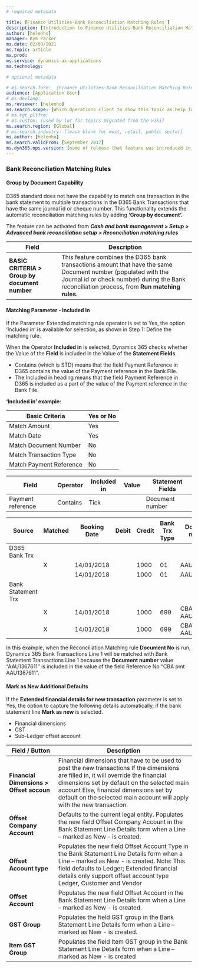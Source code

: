 ```yaml
---
# required metadata

title: [Finance Utilities-Bank Reconciliation Matching Rules ]
description: [Introduction to Finance Utilities-Bank Reconciliation Matching Rules]
author: [helenho]
manager: Kym Parker
ms.date: 02/03/2021
ms.topic: article
ms.prod: 
ms.service: dynamics-ax-applications
ms.technology: 

# optional metadata

# ms.search.form:  [Finance Utilities-Bank Reconciliation Matching Rules ]
audience: [Application User]
# ms.devlang: 
ms.reviewer: [helenho]
ms.search.scope: [Which Operations client to show this topic as help for, to be set by content strategist, see list here: https://microsoft.sharepoint.com/teams/DynDoc/_layouts/15/WopiFrame.aspx?sourcedoc={23419e1c-eb64-42e9-aa9b-79875b428718}&action=edit&wd=target%28Core%20Dynamics%20AX%20CP%20requirements%2Eone%7C4CC185C0%2DEFAA%2D42CD%2D94B9%2D8F2A45E7F61A%2FVersions%20list%20for%20docs%20topics%7CC14BE630%2D5151%2D49D6%2D8305%2D554B5084593C%2F%29]
# ms.tgt_pltfrm: 
# ms.custom: [used by loc for topics migrated from the wiki]
ms.search.region: [Global]
# ms.search.industry: [leave blank for most, retail, public sector]
ms.author: [helenho]
ms.search.validFrom: [September 2017]
ms.dyn365.ops.version: [name of release that feature was introduced in, see list here: https://microsoft.sharepoint.com/teams/DynDoc/_layouts/15/WopiFrame.aspx?sourcedoc={23419e1c-eb64-42e9-aa9b-79875b428718}&action=edit&wd=target%28Core%20Dynamics%20AX%20CP%20requirements%2Eone%7C4CC185C0%2DEFAA%2D42CD%2D94B9%2D8F2A45E7F61A%2FVersions%20list%20for%20docs%20topics%7CC14BE630%2D5151%2D49D6%2D8305%2D554B5084593C%2F%29]
---
```


### Bank Reconciliation Matching Rules
#### Group by Document Capability

D365 standard does not have the capability to match one transaction in the bank statement to multiple transactions in the D365 Bank Transactions that have the same journal id or cheque number. This functionality extends the automatic reconciliation matching rules by adding **‘Group by document’.**

The feature can be activated from ***Cash and bank management > Setup > Advanced bank reconciliation setup > Reconciliation matching rules***

| Field | Description |
|-|-|
| **BASIC CRITERIA > Group by document number** | This feature combines the D365 bank transactions amount that have the same Document number (populated with the Journal id or check number) during the Bank reconciliation process, from **Run matching rules.** |

#### Matching Parameter - Included In
If the Parameter Extended matching rule operator is set to Yes, the option ‘Included in’ is available for selection, as shown in Step 1: Define the matching rule. 

When the Operator **Included in** is selected, Dynamics 365 checks whether the Value of the **Field** is included in the Value of the **Statement Fields**.

-	Contains (which is STD) means that the field Payment Reference in D365 contains the value of the Payment reference in the Bank File.
-	The Included in heading means that the field Payment Reference in D365 is included as a part of the value of the Payment reference in the Bank File.

**‘Included in’ example:**

|    Basic Criteria   |    Yes or No   |
|-|-|
|   Match Amount  |  Yes  |
|   Match Date  |  Yes  |
|   Match Document Number  |  No  |
|   Match Transaction Type  |  No  |
|   Match Payment Reference |  No  |

|    Field   |    Operator   |    Included in   |    Value   |    Statement Fields   |
|-|-|-|-|-|
|   Payment reference  |  Contains  |  Tick  |    |  Document number  |

|    Source   |   Matched   |   Booking Date   |   Debit   |   Credit   |   Bank Trx Type   |   Document number    |
|-|-|-|-|-|-|-|
|   D365 Bank Trx  |  |  |  |  |  |  |
|    |  X  |  14/01/2018  |   |  1000  |  01  |  AAU1367611  |
|    |    |  14/01/2018  |   |  1000  |  01  |  AAU1367612  |
|   Bank Statement Trx  |  |  |  |  |  |  |
|    |  X  |  14/01/2018  |   |  1000  |  699  |  CBA pmt AAU1367611   |
|    |  X  |  14/01/2018  |   |  1000  |  699  |  CBA pmt AAU1367613   |

In this example, when the Reconciliation Matching rule **Document No** is run, Dynamics 365 Bank Transactions Line 1 will be matched with Bank Statement Transactions Line 1 because the **Document number** value “AAU1367611” is included in the value of the field Reference No “CBA pmt AAU1367611”.

#### Mark as New Additional Defaults

If the **Extended financial details for new transaction** parameter is set to Yes, the option to capture the following details automatically, if the bank statement line **Mark as new** is selected.
-	Financial dimensions 
-	GST
-	Sub-Ledger offset account

|    Field / Button   |    Description   |
|-|-|
|  **Financial Dimensions > Offset accoun**  |      Financial dimensions that have to be used to post the new transactions                  If the dimensions are filled in, it will override the financial dimensions set by default on the selected main account                  Else, financial dimensions set by default on the selected main account will apply with the new transaction.           |
|  **Offset Company Account**  |    Defaults to the current legal entity.                  Populates the new field Offset Company Account in the Bank Statement Line Details form when a Line – marked as New – is created.           |
|  **Offset Account type**   |      Populates the new field Offset Account Type in the Bank Statement Line Details form when a Line – marked as New - is created.                  Note: This field defaults to Ledger; Extended financial details only support offset account type Ledger, Customer and Vendor          |
|  **Offset Account**   |  Populates the new field Offset Account in the Bank Statement Line Details form when a Line – marked as New - is created.   |
|  **GST Group**   |  Populates the field GST group in the Bank Statement Line Details form when a Line – marked as New - is created.   |
|   **Item GST Group**    |  Populates the field Item GST group in the Bank Statement Line Details form when a Line – marked as New - is created   |

